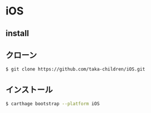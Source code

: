 # iOS

## install

## クローン

```bash
$ git clone https://github.com/taka-children/iOS.git
```

## インストール
```bash
$ carthage bootstrap --platform iOS
```
